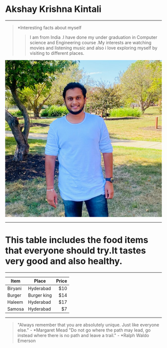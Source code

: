 # Akshay Krishna Kintali
---
>*Interesting facts about myself
>>I am from India .I have done my under graduation in Computer science and Engineering course .My interests are  watching movies and listening music and also i love exploring myself by visiting to different places.

![Mypicture](akshaykrishnaa.jpg)

---

# This table includes the food items that everyone should try.It tastes very good and also healthy.
---
| Item | Place | Price |
| ---| ---| ---: |
| Biryani | Hyderabad | $10 |
| Burger | Burger king | $14 |
| Haleem |  Hyderabad | $17 |
| Samosa | Hyderabad | $7 |

---

>"Always remember that you are absolutely unique. Just like everyone else." - *Margaret Mead
>"Do not go where the path may lead, go instead where there is no path and leave a trail." - *Ralph Waldo Emerson












